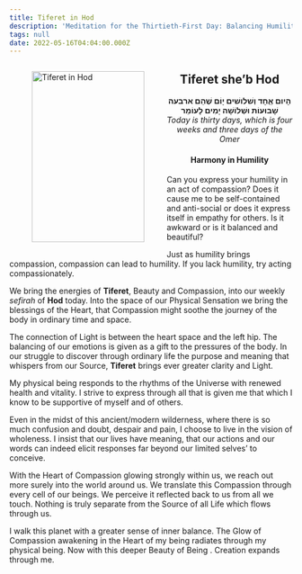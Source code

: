 ```yaml
---
title: Tiferet in Hod
description: 'Meditation for the Thirtieth-First Day: Balancing Humility'
tags: null
date: 2022-05-16T04:04:00.000Z
---
```


<a href="https://www.chabad.org/holidays/sefirah/omer-count_cdo/jewish/Count-the-Omer.htm">
<i class="fa fa-file" aria-hidden="true"></i></a>

<figure style='float: left'>
 <a href='/posts/img/freedom/week5/5.3-Tiferet_in_Hod.png' target="_blank">
   <img src='/posts/img/freedom/week5/5.3-Tiferet_in_Hod_s.png' alt='Tiferet in Hod' width='200' height='304' />
 </a>
</figure>

<div style="text-align:center">
<h2>Tiferet she’b Hod</h2>
<span dir="rtl"><b>הָיום אֵֶחָד וְשׁלושׁים יָוֹם שֶׁהֵם ארבעה שָׁבוּעוֹת וּשְׁלוֹשָׁה יָמִים לָעוֹמֵר</b></span>
<br />
<i>ֹToday is thirty days, which is four weeks and three days of the Omer</i>
</p>

<h4>Harmony in Humility</h4>

</div>

<div class="abstract">

Can you express your humility in an act of compassion? Does it cause me to be self-contained and anti-social or does it express itself in empathy for others. Is it awkward or is it balanced and beautiful?

Just as humility brings compassion, compassion can lead to humility. If you lack humility, try acting compassionately.

</div>

We bring the energies of **Tiferet**, Beauty and Compassion, into our weekly _sefirah_ of **Hod** today. Into the space of our Physical Sensation we bring the blessings of the Heart, that Compassion might soothe the journey of the body in ordinary time and space.

The connection of Light is between the heart space and the left hip. The balancing of our emotions is given as a gift to the pressures of the body. In our struggle to discover through ordinary life the purpose and meaning that whispers from our Source, **Tiferet** brings ever greater clarity and Light.

My physical being responds to the rhythms of the Universe with renewed health and vitality. I strive to express through all that is given me that which I know to be supportive of myself and of others.

Even in the midst of this ancient/modern wilderness, where there is so much confusion and doubt, despair and pain, I choose to live in the vision of wholeness. I insist that our lives have meaning, that our actions and our words can indeed elicit responses far beyond our limited selves’ to conceive.

With the Heart of Compassion glowing strongly within us, we reach out more surely into the world around us. We translate this Compassion through every cell of our beings. We perceive it reflected back to us from all we touch. Nothing is truly separate from the Source of all Life which flows through us.

<div class="abstract">

I walk this planet with a greater sense of inner balance. The Glow of Compassion awakening in the Heart of my being radiates through my physical being. Now with this deeper Beauty of Being . Creation expands through me.

</div>

